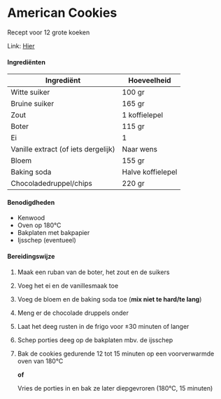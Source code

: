 # American Cookies

Recept voor 12 grote koeken

Link: [Hier](https://tasty.co/recipe/the-best-chewy-chocolate-chip-cookies)

#### Ingrediënten

| Ingrediënt                          | Hoeveelheid       |
| ----------------------------------- | ----------------- |
| Witte suiker                        | 100 gr            |
| Bruine suiker                       | 165 gr            |
| Zout                                | 1 koffielepel     |
| Boter                               | 115 gr            |
| Ei                                  | 1                 |
| Vanille extract (of iets dergelijk) | Naar wens         |
| Bloem                               | 155 gr            |
| Baking soda                         | Halve koffielepel |
| Chocoladedruppel/chips              | 220 gr            |

#### Benodigdheden

- Kenwood
- Oven op 180°C
- Bakplaten met bakpapier
- Ijsschep (eventueel)

#### Bereidingswijze

1. Maak een ruban van de boter, het zout en de suikers

2. Voeg het ei en de vanillesmaak toe

3. Voeg de bloem en de baking soda toe (**mix niet te hard/te lang**)

4. Meng er de chocolade druppels onder

5. Laat het deeg rusten in de frigo voor ±30 minuten of langer

6. Schep porties deeg op de bakplaten mbv. de ijsschep

7. Bak de cookies gedurende 12 tot 15 minuten op een voorverwarmde oven van 180°C 

	**of**

	Vries de porties in en bak ze later diepgevroren (180°C, 15 minuten)